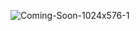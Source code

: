 ![Coming-Soon-1024x576-1](https://user-images.githubusercontent.com/58959408/153137085-fcee5484-9728-4204-bcd7-ff198e0bd014.jpg) 
